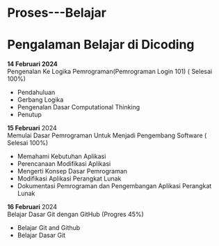 # Proses---Belajar
# Pengalaman Belajar di Dicoding

**14 Februari 2024**<br>
Pengenalan Ke Logika Pemrograman(Pemrograman Login 101) ( Selesai 100%)
* Pendahuluan
* Gerbang Logika
* Pengenalan Dasar Computational Thinking
* Penutup

**15 Februari** 2024<br>
Memulai Dasar Pemrograman Untuk Menjadi Pengembang Software ( Selesai 100%)
* Memahami Kebutuhan Aplikasi
* Perencanaan Modifikasi Aplikasi
* Mengerti Konsep Dasar Pemrograman
* Modifikasi Aplikasi Perangkat Lunak
* Dokumentasi Pemrograman dan Pengembangan Aplikasi Perangkat Lunak
  
**16 Februari** 2024<br>
Belajar Dasar Git dengan GitHub (Progres 45%)
* Belajar Git and Github
* Belajar Dasar Git
